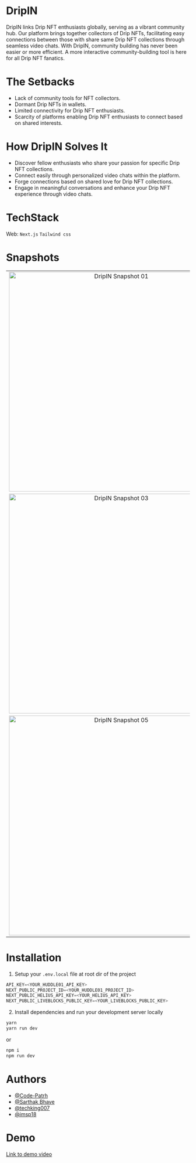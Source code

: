 # DripIN

DripIN links Drip NFT enthusiasts globally, serving as a vibrant community hub. Our platform brings together collectors of Drip NFTs, facilitating easy connections between those with share same Drip NFT collections through seamless video chats. With DripIN, community building has never been easier or more efficient. A more interactive community-building tool is here for all Drip NFT fanatics.

# The Setbacks

- Lack of community tools for NFT collectors.
- Dormant Drip NFTs in wallets.
- Limited connectivity for Drip NFT enthusiasts.
- Scarcity of platforms enabling Drip NFT enthusiasts to connect based on shared interests.

# How DripIN Solves It

- Discover fellow enthusiasts who share your passion for specific Drip NFT collections.
- Connect easily through personalized video chats within the platform.
- Forge connections based on shared love for Drip NFT collections.
- Engage in meaningful conversations and enhance your Drip NFT experience through video chats.

# TechStack

Web: `Next.js` `Tailwind css`

# Snapshots
<table>
  <tr>
    <td align="center">
      <img src="https://raw.githubusercontent.com/DripIn-Community/DripIn/DEV/screenshots/Snapshot01.png" alt="DripIN Snapshot 01" width=600 />
    </td>
    <td align="center">
      <img src="https://raw.githubusercontent.com/DripIn-Community/DripIn/DEV/screenshots/Snapshot02.png" alt="DripIN Snapshot 02" width=600 />
    </td>
  </tr>
  <tr>
    <td align="center">
      <img src="https://raw.githubusercontent.com/DripIn-Community/DripIn/DEV/screenshots/Snapshot03.png" alt="DripIN Snapshot 03" width=600/>
    </td>
    <td align="center">
      <img src="https://raw.githubusercontent.com/DripIn-Community/DripIn/DEV/screenshots/Snapshot04.png" alt="DripIN Snapshot 04" width=600/>
    </td>
  </tr>
  <tr>
    <td align="center">
      <img src="https://raw.githubusercontent.com/DripIn-Community/DripIn/DEV/screenshots/Snapshot05.png" alt="DripIN Snapshot 05" width=600/>
    </td>
    <td align="center">
      <img src="https://raw.githubusercontent.com/DripIn-Community/DripIn/DEV/screenshots/Snapshot06.png" alt="DripIN Snapshot 06" width=600/>
    </td>
  </tr>
</table>

# Installation

1. Setup your `.env.local` file at root dir of the project

  ```js
  API_KEY=<YOUR_HUDDLE01_API_KEY>
  NEXT_PUBLIC_PROJECT_ID=<YOUR_HUDDLE01_PROJECT_ID>
  NEXT_PUBLIC_HELIUS_API_KEY=<YOUR_HELIUS_API_KEY>
  NEXT_PUBLIC_LIVEBLOCKS_PUBLIC_KEY=<YOUR_LIVEBLOCKS_PUBLIC_KEY>
  ```

2. Install dependencies and run your development server locally

  ```bash
  yarn
  yarn run dev
  ```

  or

  ```bash
  npm i
  npm run dev
  ```

# Authors

- [@Code-Patrh](https://github.com/Code-Parth)
- [@Sarthak Bhave](https://github.com/SarthakBhave)
- [@techking007](https://github.com/techking007)
- [@imsp18](https://github.com/imsp18)

# Demo
[Link to demo video](https://www.loom.com/share/3eec5ac93e1a4024aa838686b4fd9a02?sid=22561bac-75ac-4eec-829b-2ed335bdee27)

